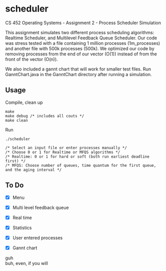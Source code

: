 # scheduler
CS 452 Operating Systems - Assignment 2 - Process Scheduler Simulation

This assignment simulates two different process scheduling algorithms: Realtime Scheduler, and Multilevel Feedback Queue Scheduler.
Our code was stress tested with a file containing 1 million processes (1m_processes) and another file with 500k processes (500k). We optimized our code by removing processes from the end of our vector (O(1)) instead of from the front of the vector (O(n)).

We also included a gannt chart that will work for smaller test files. Run GanntChart.java in the GanntChart directory after running a simulation.

## Usage
Compile, clean up
```
make
make debug /* includes all couts */
make clean
```

Run
```
./scheduler

/* Select an input file or enter processes manually */
/* Choose 0 or 1 for Realtime or MFQS algorithms */
/* Realtime: 0 or 1 for hard or soft (both run earliest deadline first) */
/* MFQS: Choose number of queues, time quantum for the first queue, and the aging interval */
```

## To Do
- [x] Menu
- [x] Multi level feedback queue
- [x] Real time
- [x] Statistics
- [x] User entered processes
- [x] Gannt chart



guh\
buh, even, if you will
